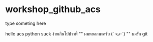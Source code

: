 # workshop_github_acs

type someting here

hello acs python suck
 ง่ายเกินไปป่าวพี่่
 ""
 ผมหยอกนะครับ (´･ω･`)
 ""
 ผมรัก git
